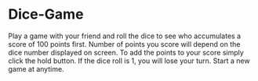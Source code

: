# Dice-Game
Play a game with your friend and roll the dice to see who accumulates a score of 100 points first. 
Number of points you score will depend on the dice number displayed on  screen. 
To add the points to your score simply click the hold button. 
If the dice roll is 1, you will lose your turn. 
Start a new game at anytime.

